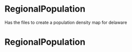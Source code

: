 # RegionalPopulation

Has the files to create a population density map for delaware

# RegionalPopulation
